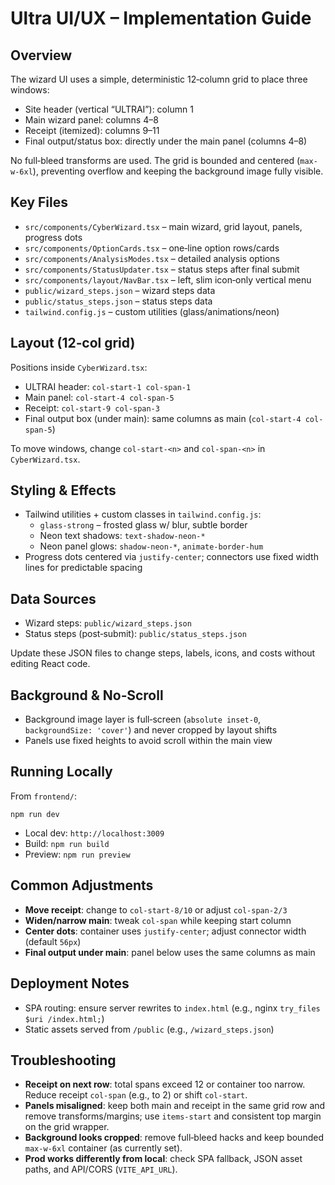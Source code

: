 # Ultra UI/UX – Implementation Guide

## Overview

The wizard UI uses a simple, deterministic 12‑column grid to place three windows:

- Site header (vertical “ULTRAI”): column 1
- Main wizard panel: columns 4–8
- Receipt (itemized): columns 9–11
- Final output/status box: directly under the main panel (columns 4–8)

No full‑bleed transforms are used. The grid is bounded and centered (`max-w-6xl`), preventing overflow and keeping the background image fully visible.

## Key Files

- `src/components/CyberWizard.tsx` – main wizard, grid layout, panels, progress dots
- `src/components/OptionCards.tsx` – one‑line option rows/cards
- `src/components/AnalysisModes.tsx` – detailed analysis options
- `src/components/StatusUpdater.tsx` – status steps after final submit
- `src/components/layout/NavBar.tsx` – left, slim icon‑only vertical menu
- `public/wizard_steps.json` – wizard steps data
- `public/status_steps.json` – status steps data
- `tailwind.config.js` – custom utilities (glass/animations/neon)

## Layout (12‑col grid)

Positions inside `CyberWizard.tsx`:

- ULTRAI header: `col-start-1 col-span-1`
- Main panel: `col-start-4 col-span-5`
- Receipt: `col-start-9 col-span-3`
- Final output box (under main): same columns as main (`col-start-4 col-span-5`)

To move windows, change `col-start-<n>` and `col-span-<n>` in `CyberWizard.tsx`.

## Styling & Effects

- Tailwind utilities + custom classes in `tailwind.config.js`:
  - `glass-strong` – frosted glass w/ blur, subtle border
  - Neon text shadows: `text-shadow-neon-*`
  - Neon panel glows: `shadow-neon-*`, `animate-border-hum`
- Progress dots centered via `justify-center`; connectors use fixed width lines for predictable spacing

## Data Sources

- Wizard steps: `public/wizard_steps.json`
- Status steps (post‑submit): `public/status_steps.json`

Update these JSON files to change steps, labels, icons, and costs without editing React code.

## Background & No‑Scroll

- Background image layer is full‑screen (`absolute inset-0`, `backgroundSize: 'cover'`) and never cropped by layout shifts
- Panels use fixed heights to avoid scroll within the main view

## Running Locally

From `frontend/`:

```
npm run dev
```

- Local dev: `http://localhost:3009`
- Build: `npm run build`
- Preview: `npm run preview`

## Common Adjustments

- **Move receipt**: change to `col-start-8/10` or adjust `col-span-2/3`
- **Widen/narrow main**: tweak `col-span` while keeping start column
- **Center dots**: container uses `justify-center`; adjust connector width (default `56px`)
- **Final output under main**: panel below uses the same columns as main

## Deployment Notes

- SPA routing: ensure server rewrites to `index.html` (e.g., nginx `try_files $uri /index.html;`)
- Static assets served from `/public` (e.g., `/wizard_steps.json`)

## Troubleshooting

- **Receipt on next row**: total spans exceed 12 or container too narrow. Reduce receipt `col-span` (e.g., to 2) or shift `col-start`.
- **Panels misaligned**: keep both main and receipt in the same grid row and remove transforms/margins; use `items-start` and consistent top margin on the grid wrapper.
- **Background looks cropped**: remove full‑bleed hacks and keep bounded `max-w-6xl` container (as currently set).
- **Prod works differently from local**: check SPA fallback, JSON asset paths, and API/CORS (`VITE_API_URL`).
